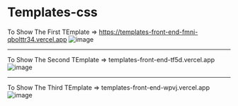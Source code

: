 # Templates-css

To Show The First TEmplate => https://templates-front-end-fmni-qbolttr34.vercel.app
![image](https://github.com/user-attachments/assets/a5780f5f-dcf7-4c0a-8506-5a3f4fe0c98c)
______________________________________
To Show The Second TEmplate => templates-front-end-tf5d.vercel.app
![image](https://github.com/user-attachments/assets/7030e8f5-d7cd-4bdb-91ca-c6db25af14a0)

_____________________________________
To Show The Third TEmplate => templates-front-end-wpvj.vercel.app
![image](https://github.com/user-attachments/assets/a0f8b8b5-7e4a-4710-8178-2707612af3a5)


